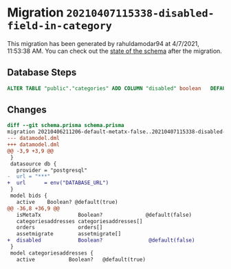 # Migration `20210407115338-disabled-field-in-category`

This migration has been generated by rahuldamodar94 at 4/7/2021, 11:53:38 AM.
You can check out the [state of the schema](./schema.prisma) after the migration.

## Database Steps

```sql
ALTER TABLE "public"."categories" ADD COLUMN "disabled" boolean   DEFAULT false;
```

## Changes

```diff
diff --git schema.prisma schema.prisma
migration 20210406211206-default-metatx-false..20210407115338-disabled-field-in-category
--- datamodel.dml
+++ datamodel.dml
@@ -3,9 +3,9 @@
 }
 datasource db {
   provider = "postgresql"
-  url = "***"
+  url      = env("DATABASE_URL")
 }
 model bids {
   active    Boolean? @default(true)
@@ -36,8 +36,9 @@
   isMetaTx            Boolean?              @default(false)
   categoriesaddresses categoriesaddresses[]
   orders              orders[]
   assetmigrate        assetmigrate[]
+  disabled            Boolean?               @default(false)
 }
 model categoriesaddresses {
   active           Boolean?   @default(true)
```



